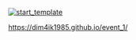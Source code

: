 [![start_template](https://github.com/dim4ik1985/event_1/actions/workflows/web.yml/badge.svg?event=status)](https://github.com/dim4ik1985/event_1/actions/workflows/web.yml)


https://dim4ik1985.github.io/event_1/
